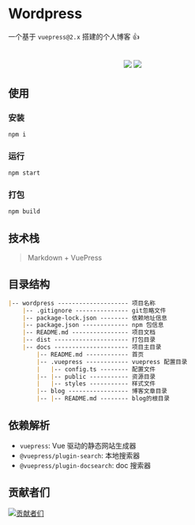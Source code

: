 # Wordpress

一个基于 `vuepress@2.x` 搭建的个人博客 👍

<h2 align="center">
    <a href="http://wordpress.biaov.cn/"><img src="https://img.shields.io/badge/npm-2.0.1-blue" /></a>
    <a href="https://github.com/biaov/wordpress/blob/main/LICENSE"><img src="https://img.shields.io/github/license/biaov/wordpress.svg" /></a>
</h2>

## 使用

### 安装

```sh
npm i
```

### 运行

```sh
npm start
```

### 打包

```sh
npm build
```

## 技术栈

> Markdown + VuePress

## 目录结构

```md
|-- wordpress -------------------- 项目名称
    |-- .gitignore --------------- git忽略文件
    |-- package-lock.json -------- 依赖地址信息
    |-- package.json ------------- npm 包信息
    |-- README.md ---------------- 项目文档
    |-- dist --------------------- 打包目录
    |-- docs --------------------- 项目主目录
        |-- README.md ------------ 首页
        |-- .vuepress ------------ vuepress 配置目录
        |   |-- config.ts -------- 配置文件
        |-- |-- public ----------- 资源目录
        |   |-- styles ----------- 样式文件
        |-- blog ----------------- 博客文章目录
        |-- |-- README.md -------- blog的根目录
```

## 依赖解析

- `vuepress`: Vue 驱动的静态网站生成器
- `@vuepress/plugin-search`: 本地搜索器
- `@vuepress/plugin-docsearch`: doc 搜索器

## 贡献者们

[![贡献者们](https://contrib.rocks/image?repo=biaov/wordpress)](https://github.com/biaov/wordpress/graphs/contributors)
